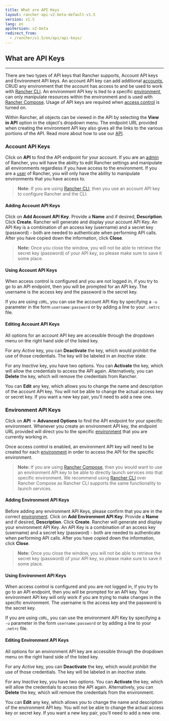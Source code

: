 ```yaml
---
title: What are API Keys
layout: rancher-api-v2-beta-default-v1.5
version: v1.5
lang: en
apiVersion: v2-beta
redirect_from:
  - /rancher/v1.5/en/api/api-keys/
---
```


## What are API Keys
---

There are two types of API keys that Rancher supports, Account API keys and Environment API keys.  An account API key can add additional [accounts]({{site.baseurl}}/rancher/{{page.version}}/{{page.lang}}/configuration/accounts/), CRUD any environment that the account has access to and be used to work with [Rancher CLI]({{site.baseurl}}/rancher/{{page.version}}/{{page.lang}}/cli/). An environment API key is tied to a specific [environment]({{site.baseurl}}/rancher/{{page.version}}/{{page.lang}}/environments/), can only manipulate resources within the environment and is used with [Rancher Compose]({{site.baseurl}}/rancher/{{page.version}}/{{page.lang}}/cattle/rancher-compose/). Usage of API keys are required when [access control]({{site.baseurl}}/rancher/{{page.version}}/{{page.lang}}/configuration/access-control/) is turned on.

Within Rancher, all objects can be viewed in the API by selecting the **View in API** option in the object's dropdown menu. The endpoint URL provided when creating the environment API key also gives all the links to the various portions of the API. Read more about how to use our [API]({{site.baseurl}}/rancher/{{page.version}}/{{page.lang}}/api/{{page.apiVersion}}/).

### Account API Keys

Click on **API** to find the API endpoint for your account. If you are an [admin]({{site.baseurl}}/rancher/{{page.version}}/{{page.lang}}/configuration/access-control/#admin) of Rancher, you will have the ability to edit Rancher settings and manipulate all environments regardless if you have access to the environment. If you are a [user]({{site.baseurl}}/rancher/{{page.version}}/{{page.lang}}/configuration/access-control/#user) of Rancher, you will only have the ability to manipulate environments that you have access to.

> **Note:** If you are using [Rancher CLI]({{site.baseurl}}/rancher/{{page.version}}/{{page.lang}}/cli/), then you use an account API key to configure Rancher and the CLI.

#### Adding Account API Keys

Click on **Add Account API Key**. Provide a **Name** and if desired, **Description**. Click **Create**. Rancher will generate and display your account API Key. An API Key is a combination of  an access key (username) and a secret key (password) - both are needed to authenticate when performing API calls. After you have copied down the information, click **Close**.

> **Note:** Once you close the window, you will not be able to retrieve the secret key (password) of your API key, so please make sure to save it some place.

#### Using Account API Keys

When access control is configured and you are not logged in, if you try to go to an API endpoint, then you will be prompted for an API key. The username is the access key and the password is the secret key.

If you are using `cURL`, you can use the account API Key by specifying a `-u` parameter in the form `username:password` or by adding a line to your `.netrc` file.

#### Editing Account API Keys

All options for an account API key are accessible through the dropdown menu on the right hand side of the listed key.

For any _Active_ key, you can **Deactivate** the key, which would prohibit the use of those credentials. The key will be labeled in an _Inactive_ state.

For any _Inactive_ key, you have two options. You can **Activate** the key, which will allow the credentials to access the API again. Alternatively, you can **Delete** the key, which will remove the credentials from Rancher.

You can **Edit** any key, which allows you to change the name and description of the account API key. You will not be able to change the actual access key or secret key. If you want a new key pair, you'll need to add a new one.

### Environment API Keys

Click on **API** -> **Advanced Options** to find the API endpoint for your specific environment. Whenever you create an environment API key, the endpoint URL provided will direct you to the specific [environment]({{site.baseurl}}/rancher/{{page.version}}/{{page.lang}}/environments/) that you are currently working in.

Once access control is enabled, an environment API key will need to be created for each [environment]({{site.baseurl}}/rancher/{{page.version}}/{{page.lang}}/environments/) in order to access the API for the specific environment.

> **Note:** If you are using [Rancher Compose]({{site.baseurl}}/rancher/{{page.version}}/{{page.lang}}/cattle/rancher-compose/), then you would want to use an environment API key to be able to directly launch services into that specific environment. We recommend using [Rancher CLI]({{site.baseurl}}/rancher/{{page.version}}/{{page.lang}}/cli/) over Rancher Compose as Rancher CLI supports the same functionality to launch services.

#### Adding Environment API Keys

Before adding any environment API Keys, please confirm that you are in the correct [environment]({{site.baseurl}}/rancher/{{page.version}}/{{page.lang}}/environments/). Click on **Add Environment API Key**. Provide a **Name** and if desired, **Description**. Click **Create**. Rancher will generate and display your environment API Key. An API Key is a combination of an access key (username) and a secret key (password) - both are needed to authenticate when performing API calls. After you have copied down the information, click **Close**.

> **Note:** Once you close the window, you will not be able to retrieve the secret key (password) of your API key, so please make sure to save it some place.

#### Using Environment API Keys

When access control is configured and you are not logged in, if you try to go to an API endpoint, then you will be prompted for an API key. Your environment API key will only work if you are trying to make changes in the specific environment.  The username is the access key and the password is the secret key.

If you are using `cURL`, you can use the environment API Key by specifying a `-u` parameter in the form `username:password` or by adding a line to your `.netrc` file.

#### Editing Environment API Keys

All options for an environment API key are accessible through the dropdown menu on the right hand side of the listed key.

For any _Active_ key, you can **Deactivate** the key, which would prohibit the use of those credentials. The key will be labeled in an _Inactive_ state.

For any _Inactive_ key, you have two options. You can **Activate** the key, which will allow the credentials to access the API again. Alternatively, you can **Delete** the key, which will remove the credentials from the environment.

You can **Edit** any key, which allows you to change the name and description of the environment API key. You will not be able to change the actual access key or secret key. If you want a new key pair, you'll need to add a new one.
